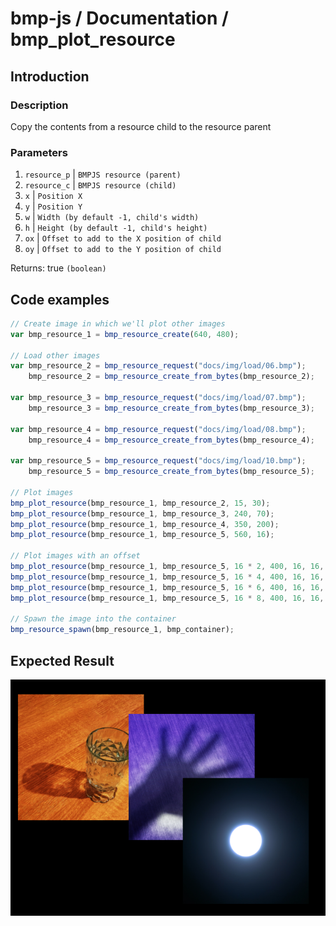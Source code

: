 # bmp-js / Documentation / bmp_plot_resource
## Introduction

### Description

Copy the contents from a resource child to the resource parent

### Parameters

1. `resource_p` | `BMPJS resource (parent)`
2. `resource_c` | `BMPJS resource (child)`
3. `x` | `Position X`
4. `y` | `Position Y`
5. `w` | `Width (by default -1, child's width)`
6. `h` | `Height (by default -1, child's height)`
7. `ox` | `Offset to add to the X position of child`
8. `oy` | `Offset to add to the Y position of child`

Returns: true `(boolean)`

## Code examples

```js
// Create image in which we'll plot other images
var bmp_resource_1 = bmp_resource_create(640, 480);

// Load other images
var bmp_resource_2 = bmp_resource_request("docs/img/load/06.bmp");
    bmp_resource_2 = bmp_resource_create_from_bytes(bmp_resource_2);

var bmp_resource_3 = bmp_resource_request("docs/img/load/07.bmp");
    bmp_resource_3 = bmp_resource_create_from_bytes(bmp_resource_3);

var bmp_resource_4 = bmp_resource_request("docs/img/load/08.bmp");
    bmp_resource_4 = bmp_resource_create_from_bytes(bmp_resource_4);

var bmp_resource_5 = bmp_resource_request("docs/img/load/10.bmp");
    bmp_resource_5 = bmp_resource_create_from_bytes(bmp_resource_5);

// Plot images
bmp_plot_resource(bmp_resource_1, bmp_resource_2, 15, 30);
bmp_plot_resource(bmp_resource_1, bmp_resource_3, 240, 70);
bmp_plot_resource(bmp_resource_1, bmp_resource_4, 350, 200);
bmp_plot_resource(bmp_resource_1, bmp_resource_5, 560, 16);

// Plot images with an offset
bmp_plot_resource(bmp_resource_1, bmp_resource_5, 16 * 2, 400, 16, 16, 16 * 0);
bmp_plot_resource(bmp_resource_1, bmp_resource_5, 16 * 4, 400, 16, 16, 16 * 1);
bmp_plot_resource(bmp_resource_1, bmp_resource_5, 16 * 6, 400, 16, 16, 16 * 2);
bmp_plot_resource(bmp_resource_1, bmp_resource_5, 16 * 8, 400, 16, 16, 16 * 3);

// Spawn the image into the container
bmp_resource_spawn(bmp_resource_1, bmp_container);
```

## Expected Result

![expected-result](./img/025.png)
